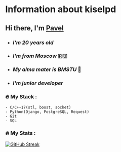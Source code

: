  # Information about kiselpd

 ## Hi there, I'm [Pavel](https://kiselpd.ru/)
 
- ### *I'm 20 years old*
- ### *I'm from Moscow* :ru:
- ### *My alma mater is BMSTU* :office:
- ### *I'm junior developer*

### :fire: My Stack : 

````
- C/C++17(stl, boost, socket)
- Python(Django, PostgreSQL, Request)
- Git
- SQL
````
### :fire: My Stats :

[![GitHub Streak](http://github-readme-streak-stats.herokuapp.com?user=kiselpd&theme=blond)](https://git.io/streak-stats)

